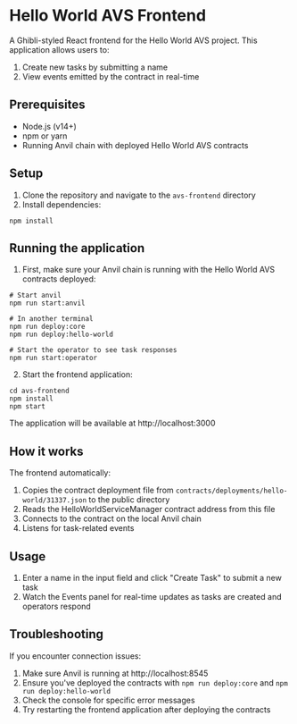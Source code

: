 # Hello World AVS Frontend

A Ghibli-styled React frontend for the Hello World AVS project. This application allows users to:

1. Create new tasks by submitting a name
2. View events emitted by the contract in real-time

## Prerequisites

- Node.js (v14+)
- npm or yarn
- Running Anvil chain with deployed Hello World AVS contracts

## Setup

1. Clone the repository and navigate to the `avs-frontend` directory
2. Install dependencies:

```
npm install
```

## Running the application

1. First, make sure your Anvil chain is running with the Hello World AVS contracts deployed:

```
# Start anvil
npm run start:anvil

# In another terminal
npm run deploy:core
npm run deploy:hello-world

# Start the operator to see task responses
npm run start:operator
```

2. Start the frontend application:

```
cd avs-frontend
npm install
npm start
```

The application will be available at http://localhost:3000

## How it works

The frontend automatically:

1. Copies the contract deployment file from `contracts/deployments/hello-world/31337.json` to the public directory
2. Reads the HelloWorldServiceManager contract address from this file
3. Connects to the contract on the local Anvil chain
4. Listens for task-related events

## Usage

1. Enter a name in the input field and click "Create Task" to submit a new task
2. Watch the Events panel for real-time updates as tasks are created and operators respond

## Troubleshooting

If you encounter connection issues:

1. Make sure Anvil is running at http://localhost:8545
2. Ensure you've deployed the contracts with `npm run deploy:core` and `npm run deploy:hello-world`
3. Check the console for specific error messages
4. Try restarting the frontend application after deploying the contracts